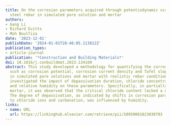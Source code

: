 ```yaml
---
title: On the corrosion parameters acquired through potentiodynamic scans of carbon
  steel rebar in simulated pore solution and mortar
authors:
- Gang Li
- Richard Evitts
- Moh Boulfiza
date: '2023-12-01'
publishDate: '2024-01-01T20:46:05.113812Z'
publication_types:
- article-journal
publication: '*Construction and Building Materials*'
doi: 10.1016/j.conbuildmat.2023.134160
abstract: This study developed a methodology for quantifying the corrosion parameters
  such as corrosion potential, corrosion current density and Tafel slopes for rebar
  in simulated pore solutions and mortar with realistic rebar conditions. We quantitatively
  investigated the impact of depassivation duration, chloride concentration, carbonation,
  and relative humidity on these parameters. Specifically, in partially saturated
  mortar, it was observed that the critical chloride content lacked a distinct threshold.
  The degree of depassivation, as indicated by shifts in corrosion parameters due
  to chloride ions and carbonation, was influenced by humidity.
links:
- name: URL
  url: https://linkinghub.elsevier.com/retrieve/pii/S0950061823038783
---
```

